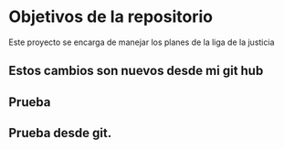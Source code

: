 # Objetivos de la repositorio

Este proyecto se encarga de manejar los planes de la liga de la justicia



## Estos cambios son nuevos desde mi git hub

## Prueba 

## Prueba desde git.
